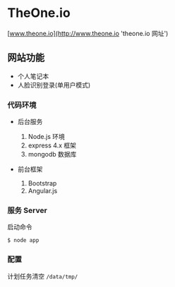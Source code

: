 # TheOne.io

[www.theone.io](http://www.theone.io 'theone.io 网址')

## 网站功能
  * 个人笔记本
  * 人脸识别登录(单用户模式)

### 代码环境
  * 后台服务
    1. Node.js 环境
    2. express 4.x 框架
    3. mongodb 数据库

  * 前台框架
    1. Bootstrap
    2. Angular.js

### 服务 Server 

启动命令

```
$ node app
```


### 配置
计划任务清空 `/data/tmp/`